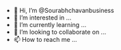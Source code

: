 - 👋 Hi, I’m @Sourabhchavanbusiness
- 👀 I’m interested in ...
- 🌱 I’m currently learning ...
- 💞️ I’m looking to collaborate on ...
- 📫 How to reach me ...

<!---
Sourabhchavanbusiness/Sourabhchavanbusiness is a ✨ special ✨ repository because its `README.md` (this file) appears on your GitHub profile.
You can click the Preview link to take a look at your changes.
--->
